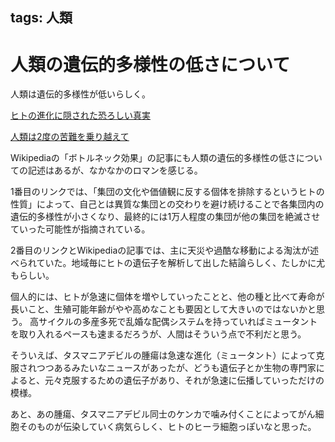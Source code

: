 tags: 人類
---
# 人類の遺伝的多様性の低さについて

人類は遺伝的多様性が低いらしく。

[ヒトの進化に隠された恐ろしい真実](http://blog.livedoor.jp/science_q/archives/470087.html)

[人類は2度の苦難を乗り越えて](http://blog.livedoor.jp/science_q/archives/814883.html)

Wikipediaの「ボトルネック効果」の記事にも人類の遺伝的多様性の低さについての記述はあるが、なかなかのロマンを感じる。

1番目のリンクでは、「集団の文化や価値観に反する個体を排除するというヒトの性質」によって、自己とは異質な集団との交わりを避け続けることで各集団内の遺伝的多様性が小さくなり、最終的には1万人程度の集団が他の集団を絶滅させていった可能性が指摘されている。

2番目のリンクとWikipediaの記事では、主に天災や過酷な移動による淘汰が述べられていた。地域毎にヒトの遺伝子を解析して出した結論らしく、たしかに尤もらしい。

個人的には、ヒトが急速に個体を増やしていったことと、他の種と比べて寿命が長いこと、生殖可能年齢がやや高めなことも要因として大きいのではないかと思う。
高サイクルの多産多死で乱婚な配偶システムを持っていればミュータントを取り入れるペースも速まるだろうが、人間はそういう点で不利だと思う。

そういえば、タスマニアデビルの腫瘍は急速な進化（ミュータント）によって克服されつつあるみたいなニュースがあったが、どうも遺伝子とか生物の専門家によると、元々克服するための遺伝子があり、それが急速に伝播していっただけの模様。

あと、あの腫瘍、タスマニアデビル同士のケンカで噛み付くことによってがん細胞そのものが伝染していく病気らしく、ヒトのヒーラ細胞っぽいなと思った。